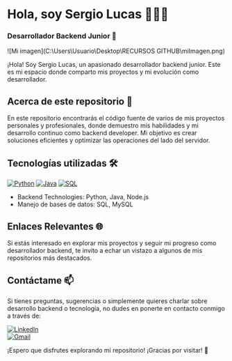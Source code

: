 # Hola, soy Sergio Lucas 👨🏻‍💻

### Desarrollador Backend Junior 🚀

![Mi imagen](C:\Users\Usuario\Desktop\RECURSOS GITHUB\miImagen.png)

¡Hola! Soy Sergio Lucas, un apasionado desarrollador backend junior. Este es mi espacio donde comparto mis proyectos y mi evolución como desarrollador.

## Acerca de este repositorio 📁

En este repositorio encontrarás el código fuente de varios de mis proyectos personales y profesionales, donde demuestro mis habilidades y mi desarrollo continuo como backend developer. Mi objetivo es crear soluciones eficientes y optimizar las operaciones del lado del servidor.

## Tecnologías utilizadas 🛠️

[![Python](https://img.shields.io/badge/Python-yellow?style=for-the-badge&logo=python&logoColor=white&labelColor=101010)]() 
[![Java](https://img.shields.io/badge/Java-orange?style=for-the-badge&logo=java&logoColor=white&labelColor=101010)]() 
[![SQL](https://img.shields.io/badge/SQL-blue?style=for-the-badge&logo=sql&logoColor=white&labelColor=101010)]()

- Backend Technologies: Python, Java, Node.js
- Manejo de bases de datos: SQL, MySQL

## Enlaces Relevantes 🌐

Si estás interesado en explorar mis proyectos y seguir mi progreso como desarrollador backend, te invito a echar un vistazo a algunos de mis repositorios más destacados.

## Contáctame 📫

Si tienes preguntas, sugerencias o simplemente quieres charlar sobre desarrollo backend o tecnología, no dudes en ponerte en contacto conmigo a través de:

[![LinkedIn](https://img.shields.io/badge/LinkedIn-white?style=for-the-badge&logo=linkedin&logoColor=white&labelColor=%230A66C2&color=%23363636)](tu-enlace-de-linkedin)
</br>
[![Gmail](https://img.shields.io/badge/Email%20personal-white?style=for-the-badge&logo=gmail&logoColor=white&label=tuemail%40gmail.com&labelColor=black&color=%23EA4335)](mailto:tuemail@gmail.com)

¡Espero que disfrutes explorando mi repositorio! ¡Gracias por visitar! 👋
